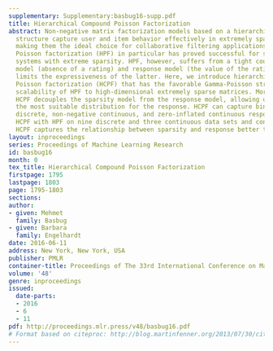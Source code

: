 ```yaml
---
supplementary: Supplementary:basbug16-supp.pdf
title: Hierarchical Compound Poisson Factorization
abstract: Non-negative matrix factorization models based on a hierarchical Gamma-Poisson
  structure capture user and item behavior effectively in extremely sparse data sets,
  making them the ideal choice for collaborative filtering applications. Hierarchical
  Poisson factorization (HPF) in particular has proved successful for scalable recommendation
  systems with extreme sparsity. HPF, however, suffers from a tight coupling of sparsity
  model (absence of a rating) and response model (the value of the rating), which
  limits the expressiveness of the latter. Here, we introduce hierarchical compound
  Poisson factorization (HCPF) that has the favorable Gamma-Poisson structure and
  scalability of HPF to high-dimensional extremely sparse matrices. More importantly,
  HCPF decouples the sparsity model from the response model, allowing us to choose
  the most suitable distribution for the response. HCPF can capture binary, non-negative
  discrete, non-negative continuous, and zero-inflated continuous responses. We compare
  HCPF with HPF on nine discrete and three continuous data sets and conclude that
  HCPF captures the relationship between sparsity and response better than HPF.
layout: inproceedings
series: Proceedings of Machine Learning Research
id: basbug16
month: 0
tex_title: Hierarchical Compound Poisson Factorization
firstpage: 1795
lastpage: 1803
page: 1795-1803
sections: 
author:
- given: Mehmet
  family: Basbug
- given: Barbara
  family: Engelhardt
date: 2016-06-11
address: New York, New York, USA
publisher: PMLR
container-title: Proceedings of The 33rd International Conference on Machine Learning
volume: '48'
genre: inproceedings
issued:
  date-parts:
  - 2016
  - 6
  - 11
pdf: http://proceedings.mlr.press/v48/basbug16.pdf
# Format based on citeproc: http://blog.martinfenner.org/2013/07/30/citeproc-yaml-for-bibliographies/
---
```

